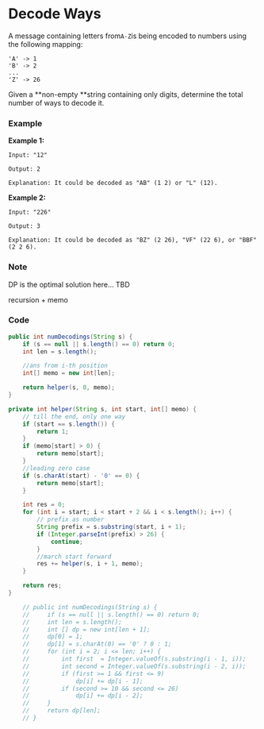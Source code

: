 # Decode Ways

A message containing letters from`A-Z`is being encoded to numbers using the following mapping:

```
'A' -> 1
'B' -> 2
...
'Z' -> 26
```

Given a **non-empty **string containing only digits, determine the total number of ways to decode it.

### Example

**Example 1:**

```
Input: "12"

Output: 2

Explanation: It could be decoded as "AB" (1 2) or "L" (12).
```

**Example 2:**

```
Input: "226"

Output: 3

Explanation: It could be decoded as "BZ" (2 26), "VF" (22 6), or "BBF" (2 2 6).
```

### Note

DP is the optimal solution here... TBD

recursion + memo

### Code

```java
public int numDecodings(String s) {
    if (s == null || s.length() == 0) return 0;
    int len = s.length();

    //ans from i-th position
    int[] memo = new int[len];

    return helper(s, 0, memo);
}

private int helper(String s, int start, int[] memo) {
    // till the end, only one way
    if (start == s.length()) {
        return 1;
    }
    if (memo[start] > 0) {
        return memo[start];
    }
    //leading zero case
    if (s.charAt(start) - '0' == 0) {
        return memo[start];
    } 

    int res = 0;
    for (int i = start; i < start + 2 && i < s.length(); i++) {
        // prefix as number
        String prefix = s.substring(start, i + 1);
        if (Integer.parseInt(prefix) > 26) {
            continue;
        }
        //march start forward
        res += helper(s, i + 1, memo);
    }

    return res;
}
```

```java
    // public int numDecodings(String s) {
    //     if (s == null || s.length() == 0) return 0;
    //     int len = s.length();
    //     int [] dp = new int[len + 1];
    //     dp[0] = 1;
    //     dp[1] = s.charAt(0) == '0' ? 0 : 1;
    //     for (int i = 2; i <= len; i++) {
    //         int first  = Integer.valueOf(s.substring(i - 1, i));
    //         int second = Integer.valueOf(s.substring(i - 2, i));
    //         if (first >= 1 && first <= 9)
    //             dp[i] += dp[i - 1];
    //         if (second >= 10 && second <= 26)
    //             dp[i] += dp[i - 2];
    //     }
    //     return dp[len];
    // }
```



